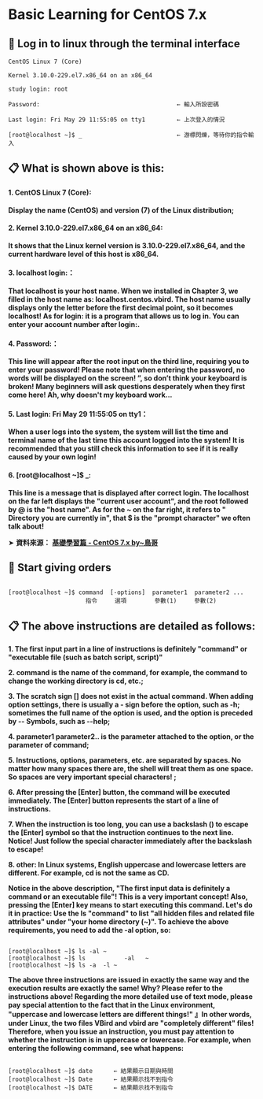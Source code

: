 # Basic Learning for CentOS 7.x

## 📣 Log in to linux through the terminal interface

```
CentOS Linux 7 (Core)

Kernel 3.10.0-229.el7.x86_64 on an x86_64

study login: root

Password:                                       ← 輸入所設密碼

Last login: Fri May 29 11:55:05 on tty1         ← 上次登入的情況

[root@localhost ~]$ _                           ← 游標閃爍，等待你的指令輸入
```

## 📋 What is shown above is this:

#### 1. CentOS Linux 7 (Core):
**Display the name (CentOS) and version (7) of the Linux distribution;**


#### 2. Kernel 3.10.0-229.el7.x86_64 on an x86_64:
**It shows that the Linux kernel version is 3.10.0-229.el7.x86_64, and the current hardware level of this host is x86_64.**


#### 3. localhost login:：
**That localhost is your host name. When we installed in Chapter 3, we filled in the host name as: localhost.centos.vbird. The host name usually displays only the letter before the first decimal point, so it becomes localhost! As for login: it is a program that allows us to log in. You can enter your account number after login:.**


#### 4. Password:：
**This line will appear after the root input on the third line, requiring you to enter your password! Please note that when entering the password, no words will be displayed on the screen! ”, so don’t think your keyboard is broken! Many beginners will ask questions desperately when they first come here! Ah, why doesn't my keyboard work...**

#### 5. Last login: Fri May 29 11:55:05 on tty1：
**When a user logs into the system, the system will list the time and terminal name of the last time this account logged into the system! It is recommended that you still check this information to see if it is really caused by your own login!**

#### 6. [root@localhost ~]$ _:
**This line is a message that is displayed after correct login. The localhost on the far left displays the "current user account", and the root followed by @ is the "host name". As for the ~ on the far right, it refers to " Directory you are currently in", that $ is the "prompt character" we often talk about!**



➤  **資料來源：** [**基礎學習篇 - CentOS 7.x by~鳥哥**](https://linux.vbird.org/linux_basic/centos7/0160startlinux.php) 




## 📣 Start giving orders


```

[root@localhost ~]$ command  [-options]  parameter1  parameter2 ...
                      指令     選項        參數(1)     參數(2)

```


## 📋 The above instructions are detailed as follows:

**1. The first input part in a line of instructions is definitely "command" or "executable file (such as batch script, script)"**

**2. command is the name of the command, for example, the command to change the working directory is cd, etc.;**

**3. The scratch sign [] does not exist in the actual command. When adding option settings, there is usually a - sign before the option, such as -h; sometimes the full name of the option is used, and the option is preceded by -- Symbols, such as --help;**

**4. parameter1 parameter2.. is the parameter attached to the option, or the parameter of command;**

**5. Instructions, options, parameters, etc. are separated by spaces. No matter how many spaces there are, the shell will treat them as one space. So spaces are very important special characters! ;**

**6. After pressing the [Enter] button, the command will be executed immediately. The [Enter] button represents the start of a line of instructions.**

**7. When the instruction is too long, you can use a backslash (\) to escape the [Enter] symbol so that the instruction continues to the next line. Notice! Just follow the special character immediately after the backslash to escape!**

**8. other:
In Linux systems, English uppercase and lowercase letters are different. For example, cd is not the same as CD.**





**Notice in the above description, "The first input data is definitely a command or an executable file"! This is a very important concept! Also, pressing the [Enter] key means to start executing this command. Let's do it in practice: Use the ls "command" to list "all hidden files and related file attributes" under "your home directory (~)". To achieve the above requirements, you need to add the -al option, so:**

```

[root@localhost ~]$ ls -al ~
[root@localhost ~]$ ls           -al   ~
[root@localhost ~]$ ls -a  -l ~

```

**The above three instructions are issued in exactly the same way and the execution results are exactly the same! Why? Please refer to the instructions above! Regarding the more detailed use of text mode, please pay special attention to the fact that in the Linux environment, "uppercase and lowercase letters are different things!" 』In other words, under Linux, the two files VBird and vbird are "completely different" files! Therefore, when you issue an instruction, you must pay attention to whether the instruction is in uppercase or lowercase. For example, when entering the following command, see what happens:**



```

[root@localhost ~]$ date      ← 結果顯示日期與時間
[root@localhost ~]$ Date      ← 結果顯示找不到指令
[root@localhost ~]$ DATE      ← 結果顯示找不到指令

```
